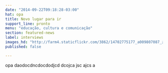 ```yaml
---
date: "2014-09-22T09:18:28-03:00"
hat: opa
title: Novo lugar para ir
support_line: pronto
menu: "educação, cultura e comunicação"
section: featured-news
label: interviews
images_hd: "http://farm4.staticflickr.com/3862/14702775177_a009807087_z.jpg"
published: false

---
```

<p>opa daodocdncdocdodjcd dcojca jsc ajcs a</p>

